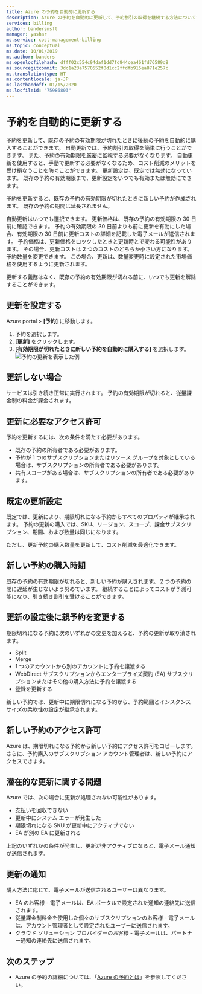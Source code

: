 ```yaml
---
title: Azure の予約を自動的に更新する
description: Azure の予約を自動的に更新して、予約割引の取得を継続する方法について説明します。
services: billing
author: bandersmsft
manager: yashar
ms.service: cost-management-billing
ms.topic: conceptual
ms.date: 10/01/2019
ms.author: banders
ms.openlocfilehash: dfff02c554c94daf1dd7fd844cea461fd76589d8
ms.sourcegitcommit: 3dc1a23a7570552f0d1cc2ffdfb915ea871e257c
ms.translationtype: HT
ms.contentlocale: ja-JP
ms.lasthandoff: 01/15/2020
ms.locfileid: "75986803"
---
```

# <a name="automatically-renew-reservations"></a>予約を自動的に更新する

予約を更新して、既存の予約の有効期限が切れたときに後続の予約を自動的に購入することができます。 自動更新では、予約割引の取得を簡単に行うことができます。 また、予約の有効期限を厳密に監視する必要がなくなります。 自動更新を使用すると、手動で更新する必要がなくなるため、コスト削減のメリットを受け損なうことを防ぐことができます。 更新設定は、既定では無効になっています。 既存の予約の有効期限まで、更新設定をいつでも有効または無効にできます。

予約を更新すると、既存の予約の有効期限が切れたときに新しい予約が作成されます。 既存の予約の期間は延長されません。

自動更新はいつでも選択できます。 更新価格は、既存の予約の有効期限の 30 日前に確認できます。 予約の有効期限の 30 日前よりも前に更新を有効にした場合、有効期限の 30 日前に更新コストの詳細を記載した電子メールが送信されます。 予約価格は、更新価格をロックしたときと更新時とで変わる可能性があります。 その場合、更新コストは 2 つのコストのどちらか小さい方になります。 予約数量を変更できます。 この場合、更新は、数量変更時に設定された市場価格を使用するように更新されます。

更新する義務はなく、既存の予約の有効期限が切れる前に、いつでも更新を解除することができます。

## <a name="set-up-renewal"></a>更新を設定する

Azure portal > **[予約]** に移動します。

1. 予約を選択します。
2. **[更新]** をクリックします。
3. **[有効期限が切れたときに新しい予約を自動的に購入する]** を選択します。  
  ![予約の更新を表示した例](./media/reservation-renew/reservation-renewal.png)

## <a name="if-you-dont-renew"></a>更新しない場合

サービスは引き続き正常に実行されます。 予約の有効期限が切れると、従量課金制の料金が課金されます。

## <a name="required-renewal-permissions"></a>更新に必要なアクセス許可

予約を更新するには、次の条件を満たす必要があります。

- 既存の予約の所有者である必要があります。
- 予約が 1 つのサブスクリプションまたはリソース グループを対象としている場合は、サブスクリプションの所有者である必要があります。
- 共有スコープがある場合は、サブスクリプションの所有者である必要があります。

## <a name="default-renewal-settings"></a>既定の更新設定

既定では、更新により、期限切れになる予約からすべてのプロパティが継承されます。 予約の更新の購入では、SKU、リージョン、スコープ、課金サブスクリプション、期間、および数量は同じになります。

ただし、更新予約の購入数量を更新して、コスト削減を最適化できます。

## <a name="when-the-new-reservation-is-purchased"></a>新しい予約の購入時期

既存の予約の有効期限が切れると、新しい予約が購入されます。 2 つの予約の間に遅延が生じないよう努めています。 継続することによってコストが予測可能になり、引き続き割引を受けることができます。

## <a name="changing-parent-reservation-after-setting-renewal"></a>更新の設定後に親予約を変更する

期限切れになる予約に次のいずれかの変更を加えると、予約の更新が取り消されます。

- Split
- Merge
- 1 つのアカウントから別のアカウントに予約を譲渡する
- WebDirect サブスクリプションからエンタープライズ契約 (EA) サブスクリプションまたはその他の購入方法に予約を譲渡する
- 登録を更新する

新しい予約では、更新中に期限切れになる予約から、予約範囲とインスタンス サイズの柔軟性の設定が継承されます。

## <a name="new-reservation-permissions"></a>新しい予約のアクセス許可

Azure は、期限切れになる予約から新しい予約にアクセス許可をコピーします。 さらに、予約購入のサブスクリプション アカウント管理者は、新しい予約にアクセスできます。

## <a name="potential-renewal-problems"></a>潜在的な更新に関する問題

Azure では、次の場合に更新が処理されない可能性があります。

- 支払いを回収できない
- 更新中にシステム エラーが発生した
- 期限切れになる SKU が更新中にアクティブでない
- EA が別の EA に更新される

上記のいずれかの条件が発生し、更新が非アクティブになると、電子メール通知が送信されます。

## <a name="renewal-notification"></a>更新の通知

購入方法に応じて、電子メールが送信されるユーザーは異なります。

- EA のお客様 - 電子メールは、EA ポータルで設定された通知の連絡先に送信されます。
- 従量課金制料金を使用した個々のサブスクリプションのお客様 - 電子メールは、アカウント管理者として設定されたユーザーに送信されます。
- クラウド ソリューション プロバイダーのお客様 - 電子メールは、パートナー通知の連絡先に送信されます。

## <a name="next-steps"></a>次のステップ
- Azure の予約の詳細については、「[Azure の予約とは](save-compute-costs-reservations.md)」を参照してください。
